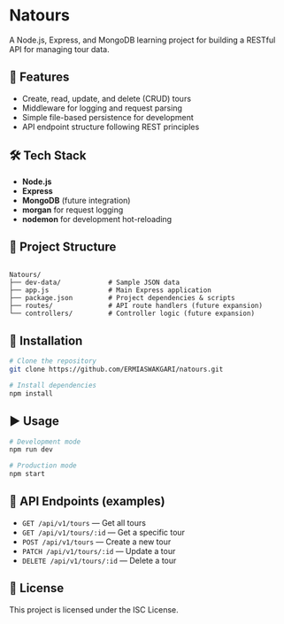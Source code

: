 # Natours

A Node.js, Express, and MongoDB learning project for building a RESTful API for managing tour data.

## 🚀 Features

- Create, read, update, and delete (CRUD) tours
- Middleware for logging and request parsing
- Simple file-based persistence for development
- API endpoint structure following REST principles

## 🛠️ Tech Stack

- **Node.js**
- **Express**
- **MongoDB** (future integration)
- **morgan** for request logging
- **nodemon** for development hot-reloading

## 📂 Project Structure

```

Natours/
├── dev-data/            # Sample JSON data
├── app.js               # Main Express application
├── package.json         # Project dependencies & scripts
├── routes/              # API route handlers (future expansion)
└── controllers/         # Controller logic (future expansion)

```

## 🔧 Installation

```bash
# Clone the repository
git clone https://github.com/ERMIASWAKGARI/natours.git

# Install dependencies
npm install
```

## ▶️ Usage

```bash
# Development mode
npm run dev

# Production mode
npm start
```

## 📌 API Endpoints (examples)

- `GET /api/v1/tours` — Get all tours
- `GET /api/v1/tours/:id` — Get a specific tour
- `POST /api/v1/tours` — Create a new tour
- `PATCH /api/v1/tours/:id` — Update a tour
- `DELETE /api/v1/tours/:id` — Delete a tour

## 📜 License

This project is licensed under the ISC License.

```

```
